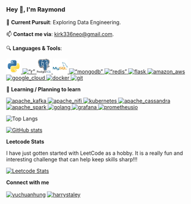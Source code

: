 ### Hey 👋, I'm Raymond

🌱 **Current Pursuit**: Exploring Data Engineering.

📫 **Contact me via**: [kirk336neo@gmail.com](mailto:kirk336neo@gmail.com).

🔍 **Languages & Tools**:
<!--
- ![Python](https://img.shields.io/badge/Python-3776AB?style=for-the-badge&logo=python&logoColor=white) ![R](https://img.shields.io/badge/r-%23276DC3.svg?style=for-the-badge&logo=r&logoColor=white)
- ![MongoDB](https://img.shields.io/badge/MongoDB-%234ea94b.svg?style=for-the-badge&logo=mongodb&logoColor=white) ![Redis](https://img.shields.io/badge/redis-%23DD0031.svg?style=for-the-badge&logo=redis&logoColor=white)
- ![Postgres](https://img.shields.io/badge/postgres-%23316192.svg?style=for-the-badge&logo=postgresql&logoColor=white) ![MySQL](https://img.shields.io/badge/mysql-%2300f.svg?style=for-the-badge&logo=mysql&logoColor=white)
- ![FastAPI](https://img.shields.io/badge/FastAPI-005571?style=for-the-badge&logo=fastapi) ![Flask](https://img.shields.io/badge/flask-%23000.svg?style=for-the-badge&logo=flask&logoColor=white)
- ![Docker](https://img.shields.io/badge/docker-%230db7ed.svg?style=for-the-badge&logo=docker&logoColor=white)
- ![Google Cloud](https://img.shields.io/badge/GoogleCloud-%234285F4.svg?style=for-the-badge&logo=google-cloud&logoColor=white) ![AWS](https://img.shields.io/badge/Amazon_AWS-FF9900?style=for-the-badge&logo=amazonaws&logoColor=white)
<a href="https://www.linux.org/" target="_blank" rel="noreferrer"> <img src="https://raw.githubusercontent.com/devicons/devicon/master/icons/linux/linux-original.svg" alt="linux" width="40" height="40"/> </a>
-->

<a href="https://www.python.org" target="_blank" rel="noreferrer"> <img src="https://raw.githubusercontent.com/devicons/devicon/master/icons/python/python-original.svg" alt="python" width="40" height="40"/> </a>
<a href="https://www.r-project.org/" target="_blank" rel="noreferrer"> <img src="https://www.vectorlogo.zone/logos/r-project/r-project-icon.svg" alt=“r” width="40" height="40"/> </a>
<a href="https://www.postgresql.org" target="_blank" rel="noreferrer"> <img src="https://raw.githubusercontent.com/devicons/devicon/master/icons/postgresql/postgresql-original-wordmark.svg" alt="postgresql" width="40" height="40"/> </a>
<a href="https://www.mysql.com/" target="_blank" rel="noreferrer"> <img src="https://raw.githubusercontent.com/devicons/devicon/master/icons/mysql/mysql-original-wordmark.svg" alt="mysql" width="40" height="40"/> </a>
<a href="https://www.mongodb.com/" target="_blank" rel="noreferrer"> <img src="https://www.vectorlogo.zone/logos/mongodb/mongodb-icon.svg" alt=“mongodb” width="40" height="40"/> </a>
<a href="https://redis.io/" target="_blank" rel="noreferrer"> <img src="https://www.vectorlogo.zone/logos/redis/redis-icon.svg" alt=“redis” width="40" height="40"/> </a>
<a href="https://flask.palletsprojects.com/" target="_blank" rel="noreferrer"> <img src="https://www.vectorlogo.zone/logos/pocoo_flask/pocoo_flask-icon.svg" alt="flask" width="40" height="40"/> </a>
<a href="https://aws.amazon.com/free/?trk=271cba8e-0851-4281-b5f0-6e0928ee8ee8&sc_channel=ps&all-free-tier.sort-by=item.additionalFields.SortRank&all-free-tier.sort-order=asc&awsf.Free%20Tier%20Types=*all&awsf.Free%20Tier%20Categories=*all" target="_blank" rel="noreferrer"> <img src="https://www.vectorlogo.zone/logos/amazon_aws/amazon_aws-ar21.svg" alt="amazon_aws" width="40" height="40"/> </a>
<a href="https://cloud.google.com/?hl=en" target="_blank" rel="noreferrer"> <img src="https://www.vectorlogo.zone/logos/google_cloud/google_cloud-icon.svg" alt="google_cloud" width="40" height="40"/> </a>
<a href="https://www.docker.com/" target="_blank" rel="noreferrer"> <img src="https://www.vectorlogo.zone/logos/docker/docker-icon.svg" alt="docker" width="40" height="40"/> </a>
<a href="https://git-scm.com/" target="_blank" rel="noreferrer"> <img src="https://www.vectorlogo.zone/logos/git-scm/git-scm-icon.svg" alt="git" width="40" height="40"/> </a>

💪 **Learning / Planning to learn**

<a href="https://kafka.apache.org/" target="_blank" rel="noreferrer"> <img src="https://www.vectorlogo.zone/logos/apache_kafka/apache_kafka-icon.svg" alt="apache_kafka" width="40" height="40"/> </a>
<a href="https://nifi.apache.org/" target="_blank" rel="noreferrer"> <img src="https://www.vectorlogo.zone/logos/apache_nifi/apache_nifi-ar21.svg" alt="apache_nifi" width="40" height="40"/> </a>
<a href="https://kubernetes.io/" target="_blank" rel="noreferrer"> <img src="https://www.vectorlogo.zone/logos/kubernetes/kubernetes-icon.svg" alt="kubernetes" width="40" height="40"/> </a>
<a href="https://cassandra.apache.org/_/index.html" target="_blank" rel="noreferrer"> <img src="https://www.vectorlogo.zone/logos/apache_cassandra/apache_cassandra-icon.svg" alt="apache_cassandra" width="40" height="40"/> </a>
<a href="https://spark.apache.org/" target="_blank" rel="noreferrer"> <img src="https://www.vectorlogo.zone/logos/apache_spark/apache_spark-ar21.svg" alt="apache_spark" width="40" height="40"/> </a>
<a href="https://go.dev/" target="_blank" rel="noreferrer"> <img src="https://www.vectorlogo.zone/logos/golang/golang-icon.svg" alt="golang" width="40" height="40"/> </a>
<a href="https://grafana.com/" target="_blank" rel="noreferrer"> <img src="https://www.vectorlogo.zone/logos/grafana/grafana-icon.svg" alt="grafana" width="40" height="40"/> </a>
<a href="https://prometheus.io/" target="_blank" rel="noreferrer"> <img src="https://www.vectorlogo.zone/logos/prometheusio/prometheusio-icon.svg" alt="prometheusio" width="40" height="40"/> </a>


![Top Langs](https://github-readme-stats.vercel.app/api/top-langs/?username=cutechuanchuan&layout=compact&hide=jupyter%20notebook)

[![GitHub stats](https://github-readme-stats.vercel.app/api?username=cutechuanchuan&show_icons=true&theme=calm_pink&count_private=true&rank_icon=github)](https://github.com/anuraghazra/github-readme-stats)

**Leetcode Stats**

I have just gotten started with LeetCode as a hobby. It is a really fun and interesting challenge that can help keep skills sharp!!!

[![Leetcode Stats](https://leetcode.card.workers.dev/?username=CuteChuanChuan&theme=auto)](https://leetcode.com/CuteChuanChuan/)

**Connect with me**

<p align="left">
<a href="https://linkedin.com/in/yuchuanhung" target="blank"><img align="center" src="https://raw.githubusercontent.com/rahuldkjain/github-profile-readme-generator/master/src/images/icons/Social/linked-in-alt.svg" alt="yuchuanhung" height="30" width="40" /></a>
<a href="https://www.leetcode.com/harrystaley" target="blank"><img align="center" src="https://raw.githubusercontent.com/rahuldkjain/github-profile-readme-generator/master/src/images/icons/Social/leet-code.svg" alt="harrystaley" height="30" width="40" /></a>
</p>

<!--
<a href="https://www.hackerrank.com/hstaley" target="blank"><img align="center" src="https://raw.githubusercontent.com/rahuldkjain/github-profile-readme-generator/master/src/images/icons/Social/hackerrank.svg" alt="hstaley" height="30" width="40" /></a>
-->




<!--
**appleboy/appleboy** is a ✨ _special_ ✨ repository because its `README.md` (this file) appears on your GitHub profile.
![](http://github-profile-summary-cards.vercel.app/api/cards/stats?username=cutechuanchuan&theme=aura_dark)
![](http://github-profile-summary-cards.vercel.app/api/cards/productive-time?username=cutechuanchuan&theme=aura_dark&utcOffset=8)
![](http://github-profile-summary-cards.vercel.app/api/cards/profile-details?username=cutechuanchuan&theme=aura_dark)
![](http://github-profile-summary-cards.vercel.app/api/cards/most-commit-language?username=cutechuanchuan&theme=aura_dark)
![](http://github-profile-summary-cards.vercel.app/api/cards/repos-per-language?username=cutechuanchuan&theme=aura_dark)
Here are some ideas to get you started:

- 🔭 I’m currently working on ...
- 🌱 I’m currently learning ...
- 👯 I’m looking to collaborate on ...
- 🤔 I’m looking for help with ...
- 💬 Ask me about ...
- 📫 How to reach me: ...
- 😄 Pronouns: ...
- ⚡ Fun fact: ...
- Check my 🖋 [Chinese blog](http://blog.wu-boy.com/) or 🌱 [Udemy Online Course](https://www.udemy.com/user/bo-yi-wu-2/)
- 🔭 I’m currently working on Mediatek as Software Enginner
-->
